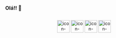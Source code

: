 ### Olá!! 👋

##
<div align="center">
  <img align="center" alt="icon-html height="30" width="40" src="https://cdn.jsdelivr.net/gh/devicons/devicon/icons/html5/html5-original.svg"/>
  <img align="center" alt="icon-html height="30" width="40" src="https://cdn.jsdelivr.net/gh/devicons/devicon/icons/css3/css3-original.svg"/>
  <img align="center" alt="icon-html height="30" width="40" src="https://cdn.jsdelivr.net/gh/devicons/devicon/icons/javascript/javascript-original.svg"/>
  <img align="center" alt="icon-html height="30" width="40" src="https://cdn.jsdelivr.net/gh/devicons/devicon/icons/sass/sass-original.svg" />   
</div>

##
